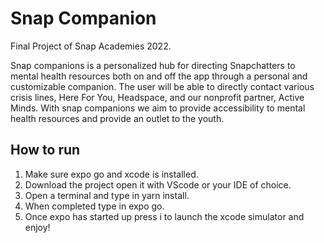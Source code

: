 # Snap Companion
Final Project of Snap Academies 2022. 

Snap companions is a personalized hub for directing Snapchatters to mental health resources both on and off the app through a personal and customizable
companion. The user will be able to directly contact various crisis lines, Here For You, Headspace, and our nonprofit partner, Active Minds. With snap
companions we aim to provide accessibility to mental health resources and provide an outlet to the youth. 

## How to run 
1. Make sure expo go and xcode is installed.
2. Download the project open it with VScode or your IDE of choice. 
3. Open a terminal and type in yarn install.
4. When completed type in expo go. 
5. Once expo has started up press i to launch the xcode simulator and enjoy! 

